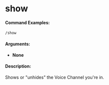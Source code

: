 # show

#### Command Examples:

```fix
/show
```

#### Arguments:

- **None**

#### Description:

Shows or "unhides" the Voice Channel you're in.
